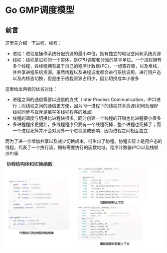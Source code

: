 Go GMP调度模型
============

## 前言

这里先介绍一下进程，线程：

* 进程：进程是操作系统分配资源的最小单位，拥有独立的地址空间和系统资源
* 线程：线程是进程的一个实体，是CPU调度和分派的基本单位。一个进程拥有多个线程，各线程拥有属于自己的程序计数器(PC)，一组寄存器，以及堆栈，并共享进程系统资源。虽然线程以及进程调度都会进行系统调用，进行用户态以及内核态切换，但是由于线程资源占用少，因此切换成本小很多

这里给出两者的优劣对比：

* 进程之间的通信需要以通信的方式（Inter Process Communication，IPC)进行；而线程之间的通信更方便，因为同一进程下的线程共享资源(如何处理好线程同步与互斥是编写多线程程序的难点)
* 线程的调度与切换比进程快很多，同时创建一个线程的开销也比进程要小很多
* 多进程程序更健壮，多线程程序只要有一个线程死掉，整个进程也死掉了；而一个进程死掉并不会对另外一个进程造成影响，因为进程之间相互独立

而为了进一步增加共享以及减少切换成本，衍生出了协程。协程实际上是用户态的线程，代表了一个执行流，拥有需要执行的函数地址，程序计数器(PC)以及栈帧(SP)等

![](images/goroutine-struct.png)

